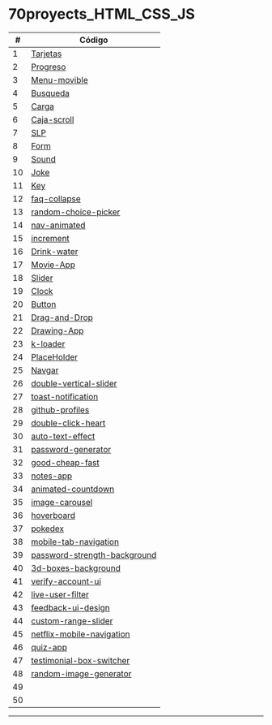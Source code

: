 # 70proyects_HTML_CSS_JS

|  #  | Código |
| --- | --- |
|  1  | [Tarjetas](https://github.com/megagringa/70proyects_HTML_CSS_JS/tree/main/Tarjetas)| 
|  2  | [Progreso](https://github.com/megagringa/70proyects_HTML_CSS_JS/tree/main/Progreso) |
|  3  | [Menu-movible](https://github.com/megagringa/70proyects_HTML_CSS_JS/tree/main/menu-movible)|
|  4  | [Busqueda](https://github.com/megagringa/70proyects_HTML_CSS_JS/tree/main/Busqueda)|
|  5  | [Carga](https://github.com/megagringa/70proyects_HTML_CSS_JS/tree/main/Carga)|
|  6  | [Caja-scroll](https://github.com/megagringa/70proyects_HTML_CSS_JS/tree/main/Caja-scroll)|
|  7  | [SLP](https://github.com/megagringa/70proyects_HTML_CSS_JS/tree/main/SLP)|
|  8  | [Form](https://github.com/megagringa/70proyects_HTML_CSS_JS/tree/main/Form)|
|  9  | [Sound](https://github.com/megagringa/70proyects_HTML_CSS_JS/tree/main/Sound)|
|  10 | [Joke](https://github.com/megagringa/70proyects_HTML_CSS_JS/tree/main/Joke)|
|  11 | [Key](https://github.com/megagringa/70proyects_HTML_CSS_JS/tree/main/key)|
|  12 | [faq-collapse](https://github.com/megagringa/70proyects_HTML_CSS_JS/tree/main/faq-collapse)|
|  13 | [random-choice-picker](https://github.com/megagringa/70proyects_HTML_CSS_JS/tree/main/random-choice-picker)|
|  14 | [nav-animated](https://github.com/megagringa/70proyects_HTML_CSS_JS/tree/main/nav-animated)|
|  15 | [increment](https://github.com/megagringa/70proyects_HTML_CSS_JS/tree/main/increment)|
|  16 | [Drink-water](https://github.com/megagringa/70proyects_HTML_CSS_JS/tree/main/drink-water)|
|  17 | [Movie-App](https://github.com/megagringa/70proyects_HTML_CSS_JS/tree/main/movie-app)|
|  18 | [Slider](https://github.com/megagringa/70proyects_HTML_CSS_JS/tree/main/Slider)|
|  19 | [Clock](https://github.com/megagringa/70proyects_HTML_CSS_JS/tree/main/clock)|
|  20 | [Button](https://github.com/megagringa/70proyects_HTML_CSS_JS/tree/main/Button)|
|  21 | [Drag-and-Drop](https://github.com/megagringa/70proyects_HTML_CSS_JS/tree/main/Drag-and-Drop)|
|  22 | [Drawing-App](https://github.com/megagringa/70proyects_HTML_CSS_JS/tree/main/Drawing-App)|
|  23 | [k-loader](https://github.com/megagringa/70proyects_HTML_CSS_JS/tree/main/k-loader)|
|  24 | [PlaceHolder](https://github.com/megagringa/70proyects_HTML_CSS_JS/tree/main/PlaceHolder)|
|  25 | [Navgar](https://github.com/megagringa/70proyects_HTML_CSS_JS/tree/main/Navgar)|
|  26 | [double-vertical-slider](https://github.com/megagringa/70proyects_HTML_CSS_JS/tree/main/double-vertical-slider)|
|  27 | [toast-notification](https://github.com/megagringa/70proyects_HTML_CSS_JS/tree/main/toast-notification)|
|  28 | [github-profiles](https://github.com/megagringa/70proyects_HTML_CSS_JS/tree/main/github-profiles)|
|  29 | [double-click-heart](https://github.com/megagringa/70proyects_HTML_CSS_JS/tree/main/double-click-heart)|
|  30 | [auto-text-effect](https://github.com/megagringa/70proyects_HTML_CSS_JS/tree/main/auto-text-effect)|
|  31 | [password-generator](https://github.com/megagringa/70proyects_HTML_CSS_JS/tree/main/password-generator)|
|  32 | [good-cheap-fast](https://github.com/megagringa/70proyects_HTML_CSS_JS/tree/main/good-cheap-fast)|
|  33 | [notes-app](https://github.com/megagringa/70proyects_HTML_CSS_JS/tree/main/notes-app)|
|  34 | [animated-countdown](https://github.com/megagringa/70proyects_HTML_CSS_JS/tree/main/animated-countdown)|
|  35 | [image-carousel](https://github.com/megagringa/70proyects_HTML_CSS_JS/tree/main/image-carousel)|
|  36 | [hoverboard](https://github.com/megagringa/70proyects_HTML_CSS_JS/tree/main/hoverboard)|
|  37 | [pokedex](https://github.com/megagringa/70proyects_HTML_CSS_JS/tree/main/pokedex)|
|  38 | [mobile-tab-navigation](https://github.com/megagringa/70proyects_HTML_CSS_JS/tree/main/mobile-tab-navigation)|
|  39 | [password-strength-background](https://github.com/megagringa/70proyects_HTML_CSS_JS/tree/main/password-strength-background)|
|  40 | [3d-boxes-background](https://github.com/megagringa/70proyects_HTML_CSS_JS/tree/main/3d-boxes-background)|
|  41 | [verify-account-ui](https://github.com/megagringa/70proyects_HTML_CSS_JS/tree/main/verify-account-ui)|
|  42 | [live-user-filter](https://github.com/megagringa/70proyects_HTML_CSS_JS/tree/main/live-user-filter)|
|  43 | [feedback-ui-design](https://github.com/megagringa/70proyects_HTML_CSS_JS/tree/main/feedback-ui-design)|
|  44 | [custom-range-slider](https://github.com/megagringa/70proyects_HTML_CSS_JS/tree/main/custom-range-slider)|
|  45 | [netflix-mobile-navigation](https://github.com/megagringa/70proyects_HTML_CSS_JS/tree/main/netflix-mobile-navigation)|
|  46 | [quiz-app](https://github.com/megagringa/70proyects_HTML_CSS_JS/tree/main/quiz-app)|
|  47 | [testimonial-box-switcher](https://github.com/megagringa/70proyects_HTML_CSS_JS/tree/main/testimonial-box-switcher)|
|  48 | [random-image-generator](https://github.com/megagringa/70proyects_HTML_CSS_JS/tree/main/random-image-generator)|
|  49 | []()|
|  50 | []()|
-----------------------------
